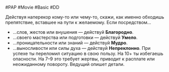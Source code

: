 #PAP #Movie #Basic #DD 

Действуя наперекор кому-то или чему-то, скажи, как именно обходишь препятствие, вставшее на пути к желаемому. Если посредством... 
- ...слов, жестов или внушения — действуй **Благородно**. 
- ...своего мастерства или подготовки — действуй **Умело**. 
- ...проницательности или знаний — действуй **Мудро**. 
- ...выносливости или силы духа — действуй **Непреклонно**. 
При успехе ты переломил ситуацию в свою пользу. 
На 10+ ты избегаешь опасности. 
На 7–9 это требует жертвы, приводит к расплате или неожиданному повороту. Ведущий опишет детали.
